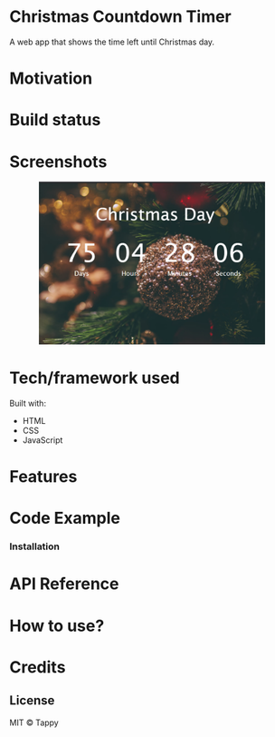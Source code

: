 # Christmas Countdown Timer
A web app that shows the time left until Christmas day.  

# Motivation
# Build status
# Screenshots

<p align="center">
<img src="xmastimer.png" width="400">
</p>

# Tech/framework used
Built with: 
- HTML
- CSS
- JavaScript

# Features
# Code Example
### Installation

# API Reference
# How to use?
# Credits

License
----

MIT © Tappy